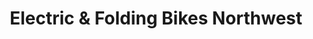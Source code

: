 ---
title: "Electric & Folding Bikes Northwest"
url: /seattle/electric-and-folding-bikes-northwest/
shop: bicycle
---